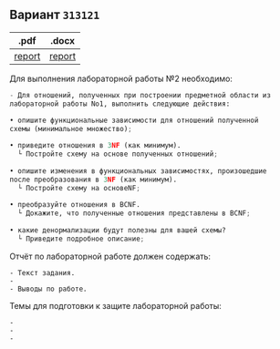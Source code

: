 ## Вариант `313121`
|.pdf|.docx|
|-|-|
| [report](./docs/report.pdf) | [report](./docs/report.docx) |
  
Для выполнения лабораторной работы №2 необходимо:

```python
- Для отношений, полученных при построении предметной области из
лабораторной работы No1, выполнить следующие действия:
  
• опишите функциональные зависимости для отношений полученной
схемы (минимальное множество);

• приведите отношения в 3NF (как минимум). 
  └ Постройте схему на основе полученных отношений;
  
• опишите изменения в функциональных зависимостях, произошедшие
после преобразования в 3NF (как минимум). 
  └ Постройте схему на основеNF;
  
• преобразуйте отношения в BCNF. 
  └ Докажите, что полученные отношения представлены в BCNF;
  
• какие денормализации будут полезны для вашей схемы? 
  └ Приведите подробное описание;
```  
  

Отчёт по лабораторной работе должен содержать:

    - Текст задания.
    - 
    - Выводы по работе.

Темы для подготовки к защите лабораторной работы:

    - 
    - 
    - 


